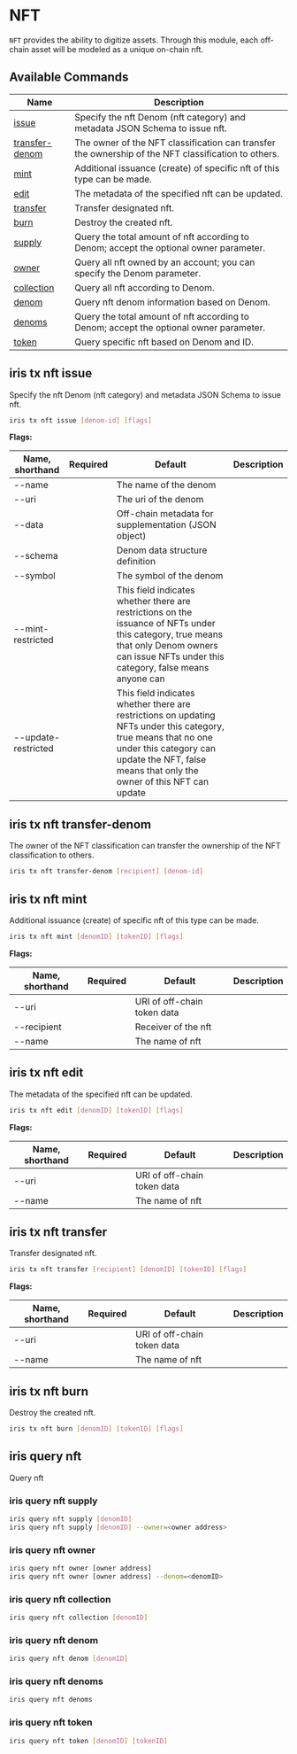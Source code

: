 # NFT

`NFT` provides the ability to digitize assets. Through this module, each off-chain asset will be modeled as a unique on-chain nft.

## Available Commands

| Name                                     | Description                                                                            |
| ---------------------------------------- | -------------------------------------------------------------------------------------- |
| [issue](#iris-tx-nft-issue)              | Specify the nft Denom (nft category) and metadata JSON Schema to issue nft.            |
| [transfer-denom](#iris-tx-nft-transfer-denom)  | The owner of the NFT classification can transfer the ownership of the NFT classification to others.           |
| [mint](#iris-tx-nft-mint)                | Additional issuance (create) of specific nft of this type can be made.                 |
| [edit](#iris-tx-nft-edit)                | The metadata of the specified nft can be updated.                                      |
| [transfer](#iris-tx-nft-transfer)        | Transfer designated nft.                                                               |
| [burn](#iris-tx-nft-burn)                | Destroy the created nft.                                                               |
| [supply](#iris-query-nft-supply)         | Query the total amount of nft according to Denom; accept the optional owner parameter. |
| [owner](#iris-query-nft-owner)           | Query all nft owned by an account; you can specify the Denom parameter.                |
| [collection](#iris-query-nft-collection) | Query all nft according to Denom.                                                      |
| [denom](#iris-query-nft-denom)           | Query nft denom information based on Denom.                                            |
| [denoms](#iris-query-nft-denoms)         | Query the total amount of nft according to Denom; accept the optional owner parameter. |
| [token](#iris-query-nft-token)           | Query specific nft based on Denom and ID.                                              |

## iris tx nft issue

Specify the nft Denom (nft category) and metadata JSON Schema to issue nft.

```bash
iris tx nft issue [denom-id] [flags]
```

**Flags:**

| Name, shorthand | Required | Default                         | Description |
| --------------- | -------- | ------------------------------- | ----------- |
| --name          |          | The name of the denom           |             |
| --uri           |          | The uri of the denom            |             |
| --data          |          | Off-chain metadata for supplementation (JSON object)            |             |
| --schema        |          | Denom data structure definition |             |
| --symbol        |          | The symbol of the denom         |             |
| --mint-restricted          |       | This field indicates whether there are restrictions on the issuance of NFTs under this category, true means that only Denom owners can issue NFTs under this category, false means anyone can |             |
| --update-restricted        |       | This field indicates whether there are restrictions on updating NFTs under this category, true means that no one under this category can update the NFT, false means that only the owner of this NFT can update |             |

## iris tx nft transfer-denom

The owner of the NFT classification can transfer the ownership of the NFT classification to others.

```bash
iris tx nft transfer-denom [recipient] [denom-id]
```

## iris tx nft mint

Additional issuance (create) of specific nft of this type can be made.  

```bash
iris tx nft mint [denomID] [tokenID] [flags]
```

**Flags:**

| Name, shorthand | Required | Default                     | Description |
| --------------- | -------- | --------------------------- | ----------- |
| --uri           |          | URI of off-chain token data |             |
| --recipient     |          | Receiver of the nft         |             |
| --name          |          | The name of nft             |             |

## iris tx nft edit

The metadata of the specified nft can be updated.

```bash
iris tx nft edit [denomID] [tokenID] [flags]
```

**Flags:**

| Name, shorthand | Required | Default                     | Description |
| --------------- | -------- | --------------------------- | ----------- |
| --uri           |          | URI of off-chain token data |             |
| --name          |          | The name of nft             |             |

## iris tx nft transfer

Transfer designated nft.

```bash
iris tx nft transfer [recipient] [denomID] [tokenID] [flags]
```

**Flags:**

| Name, shorthand | Required | Default                     | Description |
| --------------- | -------- | --------------------------- | ----------- |
| --uri           |          | URI of off-chain token data |             |
| --name          |          | The name of nft             |             |

## iris tx nft burn

Destroy the created nft.

```bash
iris tx nft burn [denomID] [tokenID] [flags]
```

## iris query nft

Query nft

### iris query nft supply

```bash
iris query nft supply [denomID]
iris query nft supply [denomID] --owner=<owner address>
```

### iris query nft owner

```bash
iris query nft owner [owner address]
iris query nft owner [owner address] --denom=<denomID>
```

### iris query nft collection

```bash
iris query nft collection [denomID]
```

### iris query nft denom

```bash
iris query nft denom [denomID]
```

### iris query nft denoms

```bash
iris query nft denoms
```

### iris query nft token

```bash
iris query nft token [denomID] [tokenID]
```
